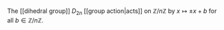 The [[dihedral group]] $D_{2n}$ [[group action|acts]] on $\mathbb Z/n\mathbb Z$ by $x\mapsto \pm x+b$ for all $b\in \mathbb Z/n\mathbb Z$. 